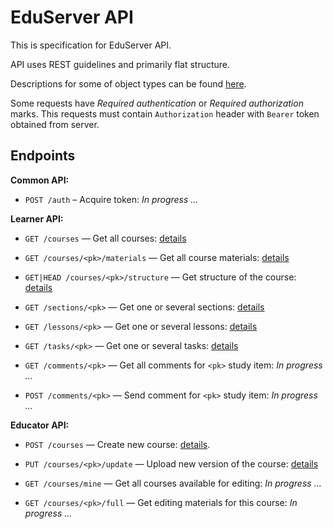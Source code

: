 # EduServer API

This is specification for EduServer API.

API uses REST guidelines and primarily flat structure.

Descriptions for some of object types can be found [here](api/formats.md).

Some requests have *Required authentication* or *Required authorization* marks. 
This requests must contain `Authorization` header with `Bearer` token obtained 
from server.



## Endpoints

**Common API:**
 
* `POST /auth` – Acquire token: *In progress ...*

**Learner API:**

* `GET /courses` — Get all courses: [details](api/get_courses.md)
* `GET /courses/<pk>/materials` — Get all course materials: [details](api/get_courses_pk_materials.md)
* `GET|HEAD /courses/<pk>/structure` — Get structure of the course: [details](api/get_courses_pk_structure.md)

* `GET /sections/<pk>` — Get one or several sections: [details](api/get_sections_pk.md)
* `GET /lessons/<pk>` — Get one or several lessons: [details](api/get_lessons_pk.md)
* `GET /tasks/<pk>` — Get one or several tasks: [details](api/get_tasks_pk.md)

* `GET /comments/<pk>` — Get all comments for `<pk>` study item: *In progress ...*
* `POST /comments/<pk>` — Send comment for `<pk>` study item: *In progress ...*

**Educator API:**

* `POST /courses` — Create new course: [details](api/post_courses.md).
* `PUT /courses/<pk>/update` — Upload new version of the course: [details](api/put_courses_pk.md)

* `GET /courses/mine` — Get all courses available for editing: *In progress ...*
* `GET /courses/<pk>/full` — Get editing materials for this course: *In progress ...*
